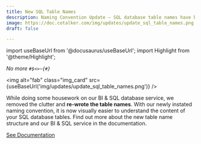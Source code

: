 ```yaml
---
title: New SQL Table Names
description: Naming Convention Update – SQL database table names have been renamed to make it even easier to work with the third-party Business Intelligence tools incorporated into Cotalker.
image: https://doc.cotalker.com/img/updates/update_sql_table_names.png
draft: false

---
```


import useBaseUrl from '@docusaurus/useBaseUrl'; 
import Highlight from '@theme/Highlight';


<div class="card-demo">
<div class="card">
<div class="card__header">

<span className="hero__subtitle"><em>

No more `#$<>~{#}`

</em></span>

</div>
<div class="card__image">

<img alt="fab" class="img_card" src={useBaseUrl('img/updates/update_sql_table_names.png')} />
<br/>

</div>
<div class="card__body">

While doing some housework on our BI & SQL database service, we removed the clutter and **re-wrote the table names**. With our newly instated naming convention, it is now visually easier to understand the content of your SQL database tables. Find out more about the new table name structure and our BI & SQL service in the documentation. 

</div>
<div class="card__footer">

<a class ="button button--secondary button--block" href="/docs/documentation/sql_bi/model">See Documentation</a>
<br/>

</div>
</div>
</div>
